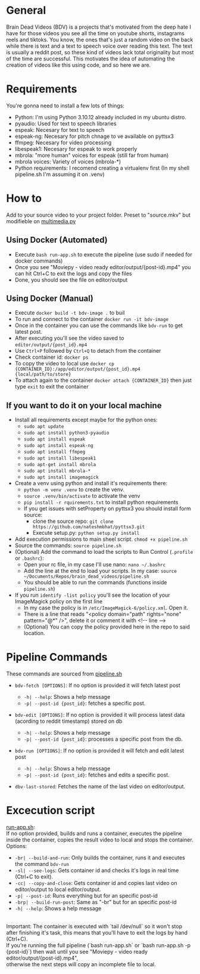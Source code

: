 # General
Brain Dead Videos (BDV) is a projects that's motivated from the deep hate I have for those videos you see all the time on youtube shorts, instagrams reels and tiktoks.
You know, the ones that's just a random video on the back while there is text and a text to speech voice over reading this text.
The text is usually a reddit post, so these kind of videos lack total originality but most of the time are successful.
This motivates the idea of automating the creation of videos like this using code, and so here we are.

# Requirements
You're gonna need to install a few lots of things:
- Python: I'm using Python 3.10.12 already included in my ubuntu distro.
- pyaudio: Used for text to speech libraries
- espeak: Necesary for text to speech
- espeak-ng: Necesary for pitch chnage to ve available on pyttsx3
- ffmpeg: Necesary for video processing
- libespeak1: Necesary for espeak to work properly
- mbrola: "more human" voices for espeak (still far from human)
- mbrola voices: Variety of voices (mbrola-*)
- Python requirements: I recomend creating a virtualenv first (In my shell pipeline.sh I'm assuming it on .venv)

# How to
Add to your source video to your project folder. Preset to "source.mkv" but modifieble on [multimedia.py](multimedia.py)
## Using Docker (Automated)
- Execute `bash run-app.sh` to execute the pipeline (use sudo if needed for docker commands)
- Once you see "Moviepy - video ready editor/output/{post-id}.mp4" you can hit Ctrl+C to exit the logs and copy the files
- Done, you should see the file on editor/output
## Using Docker (Manual)
- Execute `docker build -t bdv-image .` to buil
- To run and connect to the container `docker run -it bdv-image`
- Once in the container you can use the commands like `bdv-run` to get latest post.
- After executing you'll see the video saved to `editor/output/{post_id}.mp4`
- Use `Ctrl+P` followed by `Ctrl+Q` to detach from the container
- Check container id: `docker ps`
- To copy the video to local use `docker cp {CONTAINER_ID}:/app/editor/output/{post_id}.mp4 {local/path/to/store}`
- To attach again to the container `docker attach {CONTAINER_ID}` then just type `exit` to exit the container
## If you want to do it on your local machine
- Install all requirements except maybe for the python ones:
    - `sudo apt update`
    - `sudo apt install python3-pyaudio`
    - `sudo apt install espeak`
    - `sudo apt install espeak-ng`
    - `sudo apt install ffmpeg`
    - `sudo apt install libespeak1`
    - `sudo apt-get install mbrola`
    - `sudo apt install mbrola-*`
    - `sudo apt install imagemagick`
- Create a venv using python and install it's requirements there:
    - `python -m venv .venv` to create the venv.
    - `source .venv/bin/activate` to activate the venv
    - `pip install -r rquirements.txt` to install python requirements
    - If you get issues with setProperty on pyttsx3 you should install form source:
        - clone the source repo: `git clone https://github.com/nateshmbhat/pyttsx3.git`
        - Execute setup.py: `python setup.py install`
- Add execution permissions to main sheel script. `chmod +x pipeline.sh`
- Source the commands: `source pipeline.sh`
- (Optional) Add the command to load the scripts to Run Control (`.profile` or `.bashrc`):
    - Open your rc file, in my case I'll use nano: `nano ~/.bashrc`
    - Add the line at the end to load your scripts. In my case: `source ~/Documents/Repos/brain_dead_videos/pipeline.sh`
    - You should be able to run the commands (functions inside `pipeline.sh`)
- If you run `identify -list policy` you'll see the location of your ImageMagick policy on the first line
    - In my case the policy is in `/etc/ImageMagick-6/policy.xml`. Open it.
    - There is a line that reads "\<policy domain="path" rights="none" pattern="@*" /\>", delete it or comment it with \<!-- line --\>
    - (Optional) You can copy the policy provided here in the repo to said location.

# Pipeline Commands
These commands are sourced from [pipeline.sh](pipeline.sh) 
</br>

- `bdv-fetch [OPTIONS]`:
If no option is provided it will fetch latest post
    - `-h| --help`: Shows a help message
    - `-p| --post-id {post_id}`: fetches a specific post.

- `bdv-edit [OPTIONS]`:
If no option is provided it will process latest data (acording to reddit timestamp) stored on db
    - `-h| --help`: Shows a help message
    - `-p| --post-id {post_id}`: processes a specific post from the db.

- `bdv-run [OPTIONS]`:
If no option is provided it will fetch and edit latest post
    - `-h| --help`: Shows a help message
    - `-p| --post-id {post_id}`: fetches and edits a specific post.
- `dbv-last-stored`:
Fetches the name of the last video on editor/output.

# Excecution script
[run-app.sh](run-app.sh):
</br>
If no option provided, builds and runs a container, executes the pipeline inside the container, copies the result video to local and stops the container.
</br>
Options:
- `-br| --build-and-run`: Only builds the container, runs it and executes the command `bdv-run`
- `-sl| --see-logs`: Gets container id and checks it's logs in real time (Ctrl+C to exit).
- `-cc| --copy-and-close`: Gets container id and copies last video on editor/output to local editor/output.
- `-p| --post-id`: Runs everything but for an specific post-id
- `-brp| --build-run-post`: Same as "-br" but for an specific post-id 
- `-h| --help`: Shows a help message
</br>
Important: The container is executed with `tail /dev/null` so it won't stop after finishing it's task, this means that you'll have to exit the logs by hand (Ctrl+C).
</br>
If you're running the full pipeline (`bash run-app.sh` or `bash run-app.sh -p {post-id}`) then wait until you see "Moviepy - video ready editor/output/{post-id}.mp4",
</br>
otherwise the next steps will copy an incomplete file to local.